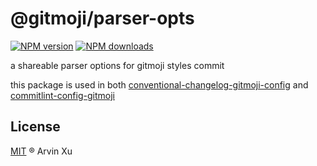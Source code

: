# @gitmoji/parser-opts

[![NPM version][version-image]][version-url] [![NPM downloads][download-image]][download-url]

a shareable parser options for gitmoji styles commit

this package is used in both [conventional-changelog-gitmoji-config](../changelog) and [commitlint-config-gitmoji](../commitlint-config)

## License

[MIT](../../LICENSE) ® Arvin Xu

<!-- npm url -->

[version-image]: http://img.shields.io/npm/v/@gitmoji/parser-opts.svg?color=deepgreen&label=latest
[version-url]: http://npmjs.org/package/@gitmoji/parser-opts
[download-image]: https://img.shields.io/npm/dm/@gitmoji/parser-opts.svg
[download-url]: https://npmjs.org/package/@gitmoji/parser-opts
